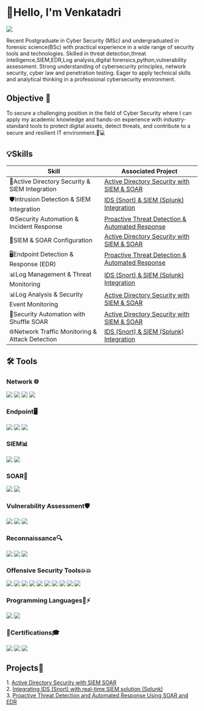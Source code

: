 # 👋Hello, I'm Venkatadri
<a href="https://www.linkedin.com/in/chukka-venkatadri-419803330/"><img src="https://img.shields.io/badge/-LinkedIn-0072b1?&style=for-the-badge&logo=linkedin&logoColor=white" /></a>

Recent Postgraduate in Cyber Security (MSc) and undergraduated in forensic science(BSc) with practical experience in a wide range of security tools and technologies. Skilled in threat detection,threat intelligence,SIEM,EDR,Log analysis,digital forensics,python,vulnerability assessment. Strong understanding of cybersecurity principles, network security, cyber law and penetration testing. Eager to apply technical skills and analytical thinking in a professional cybersecurity environment.


## Objective 🚀
To secure a challenging position in the field of Cyber Security where I can apply my academic knowledge and hands-on experience with industry-standard tools to protect digital assets, detect threats, and contribute to a secure and resilient IT environment.🔐💻


## 💡Skills
| Skill                                             | Associated Project                                                                                                                                                  |
| ------------------------------------------------- | ------------------------------------------------------------------------------------------------------------------------------------------------------------------- |
| 🔐Active Directory Security & SIEM Integration      | <a href="https://github.com/Venkatadri-Ch/Active-Directory-security-with-SIEM-SOAR">Active Directory Security with SIEM & SOAR</a>                                  |
| 🛡️Intrusion Detection & SIEM Integration            | <a href="https://github.com/Venkatadri-Ch/IDS-SIEM-Integration-for-Intrusion-Detection">IDS (Snort) & SIEM (Splunk) Integration</a>                                 |
| ⚙️Security Automation & Incident Response           | <a href="https://github.com/Venkatadri-Ch/Proactive-Threat-Detection-and-Automated-Response-Using-SOAR-and-EDR">Proactive Threat Detection & Automated Response</a> |
| 🔧SIEM & SOAR Configuration                         | <a href="https://github.com/Venkatadri-Ch/Active-Directory-security-with-SIEM-SOAR">Active Directory Security with SIEM & SOAR</a>                                  |
| 🖥️Endpoint Detection & Response (EDR)               | <a href="https://github.com/Venkatadri-Ch/Proactive-Threat-Detection-and-Automated-Response-Using-SOAR-and-EDR">Proactive Threat Detection & Automated Response</a> |
| 📊Log Management & Threat Monitoring                | <a href="https://github.com/Venkatadri-Ch/IDS-SIEM-Integration-for-Intrusion-Detection">IDS (Snort) & SIEM (Splunk) Integration</a>                                 |
| 📊Log Analysis & Security Event Monitoring      | <a href="https://github.com/Venkatadri-Ch/Active-Directory-security-with-SIEM-SOAR">Active Directory Security with SIEM & SOAR</a>                                  |
| 📡Security Automation with Shuffle SOAR         | <a href="https://github.com/Venkatadri-Ch/Active-Directory-security-with-SIEM-SOAR">Active Directory Security with SIEM & SOAR</a>                                  |
| 🌐Network Traffic Monitoring & Attack Detection | <a href="https://github.com/Venkatadri-Ch/IDS-SIEM-Integration-for-Intrusion-Detection">IDS (Snort) & SIEM (Splunk) Integration</a>                                 |


## 🛠️ Tools

### Network 🌐
<div>
    <img src="https://img.shields.io/badge/-Wireshark-1679A7?&style=for-the-badge&logo=Wireshark&logoColor=white" />
    <img src="https://img.shields.io/badge/-Suricata-EF3B2D?&style=for-the-badge&logo=Suricata&logoColor=white" />
    <img src="https://img.shields.io/badge/-Zeek-777BB4?&style=for-the-badge&logo=Zeek&logoColor=white" />
    <img src="https://img.shields.io/badge/-Snort-EF3B2D?&style=for-the-badge&logo=Snort&logoColor=white" />

</div>

### Endpoint🖥️
<div>
    <img src="https://img.shields.io/badge/-Microsoft_Defender_for_Endpoint-00A4EF?&style=for-the-badge&logo=Microsoft&logoColor=white" />
    <img src="https://img.shields.io/badge/-Velociraptor-4B275F?&style=for-the-badge&logo=Velociraptor&logoColor=white" />
    <img src="https://img.shields.io/badge/-Wazuh-4B275F?&style=for-the-badge&logo=Wazuh&logoColor=white" />

</div>

### SIEM📊
<div>
<img src="https://img.shields.io/badge/-Splunk-000000?&style=for-the-badge&logo=Splunk&logoColor=white" />
<img src="https://img.shields.io/badge/-Elastic-005571?&style=for-the-badge&logo=elastic&logoColor=white" />

</div>
    
### SOAR🤖

<div>
<img src="https://img.shields.io/badge/-Shuffle-F76D1D?&style=for-the-badge&logoColor=white" />
<img src="https://img.shields.io/badge/-Tines-0078D4?&style=for-the-badge&logoColor=white" />

</div>

### Vulnerability Assessment🛡️
<div>
<img src="https://img.shields.io/badge/-Nessus-0078D4?&style=for-the-badge&logoColor=white" />
<img src="https://img.shields.io/badge/-OpenVAS-32A852?&style=for-the-badge&logoColor=white" />
<img src="https://img.shields.io/badge/-Qualys-D32F2F?&style=for-the-badge&logoColor=white" />
    
</div>

### Reconnaissance🔍
<div>
<img src="https://img.shields.io/badge/-Shodan-FF0000?&style=for-the-badge&logoColor=white" />
<img src="https://img.shields.io/badge/-Maltego-000000?&style=for-the-badge&logoColor=white" />
<img src="https://img.shields.io/badge/-TheHarvester-FF0000?&style=for-the-badge&logoColor=white" />
   
</div>

### Offensive Security Tools💥💥
<div>
<img src="https://img.shields.io/badge/-Nmap-87CEEB?&style=for-the-badge&logoColor=white" />
<img src="https://img.shields.io/badge/-Nikto-6A0DAD?&style=for-the-badge&logoColor=white" />
<img src="https://img.shields.io/badge/-Netcat-008080?&style=for-the-badge&logoColor=white" />
<img src="https://img.shields.io/badge/-Dirb-28A745?&style=for-the-badge&logoColor=white" />
<img src="https://img.shields.io/badge/-Gobuster-006400?&style=for-the-badge&logoColor=white" />
<img src="https://img.shields.io/badge/-Burp%20Suite-FF6600?&style=for-the-badge&logoColor=white" />
<img src="https://img.shields.io/badge/-Metasploit-1A1A1A?&style=for-the-badge&logoColor=white" />
<img src="https://img.shields.io/badge/-John%20the%20Ripper-8B0000?&style=for-the-badge&logoColor=white" />
<img src="https://img.shields.io/badge/-Hydra-28A745?&style=for-the-badge&logoColor=white" />
<img src="https://img.shields.io/badge/-Hashcat-1A1A1A?&style=for-the-badge&logoColor=white" />

</div>

### Programming Languages🐍⚡
<div>
<img src="https://img.shields.io/badge/-Python-008080?&style=for-the-badge&logo=python&logoColor=white" />
<img src="https://img.shields.io/badge/-SQL-003366?&style=for-the-badge&logoColor=white" />
   
</div>

### 📜Certifications🎓
<div>

<img src="https://img.shields.io/badge/-Penetration%20Testing-FF0000?&style=for-the-badge&logo=HackTheBox&logoColor=white" />
<img src="https://img.shields.io/badge/Udemy-Wireshark%20Course-blueviolet?style=for-the-badge&logo=Udemy&logoColor=white" />
<img src="https://img.shields.io/badge/Cisco%20Networking%20Academy-IT%20Essentials-blue?style=for-the-badge&logo=Cisco&logoColor=white" />

</div>

## Projects🚀
<div>
1. <a href="https://github.com/Venkatadri-Ch/Active-Directory-security-with-SIEM-SOAR">Active Directory Security with SIEM SOAR</a>

</div>

<div>
2. <a href="https://github.com/Venkatadri-Ch/IDS-SIEM-Integration-for-Intrusion-Detection">Integrating IDS (Snort) with real-time SIEM solution (Splunk)</a>
</div>

<div>
3. <a href="https://github.com/Venkatadri-Ch/Proactive-Threat-Detection-and-Automated-Response-Using-SOAR-and-EDR">Proactive Threat Detection and Automated Response Using SOAR and EDR</a>

</div>

